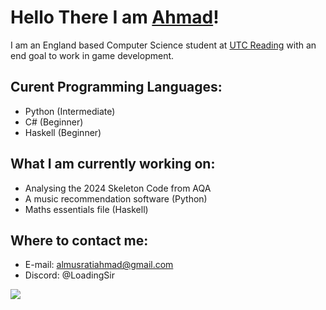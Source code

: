# Hello There I am <a href = "https://www.linkedin.com/in/ahmad-almusrati/" target = "_blank">Ahmad<a>!

I am an England based Computer Science student at <a href = "https://www.utcreading.co.uk/" target= "_blank">UTC Reading<a> with an end goal to work in game development.

## Curent Programming Languages:
  - Python (Intermediate)
  - C# (Beginner)
  - Haskell (Beginner)

## What I am currently working on:
  - Analysing the 2024 Skeleton Code from AQA
  - A music recommendation software (Python)
  - Maths essentials file (Haskell)

## Where to contact me:
  - E-mail: almusratiahmad@gmail.com
  - Discord: @LoadingSir


![](https://komarev.com/ghpvc/?username=AhmadAlmusrati)  
